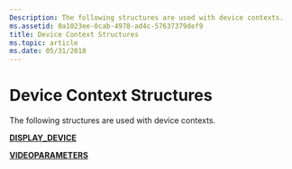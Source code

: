 ```yaml
---
Description: The following structures are used with device contexts.
ms.assetid: 0a1023ee-0cab-4978-ad4c-57637379def9
title: Device Context Structures
ms.topic: article
ms.date: 05/31/2018
---
```


# Device Context Structures

The following structures are used with device contexts.

[**DISPLAY\_DEVICE**](/windows/desktop/api/Wingdi/ns-wingdi-display_devicea)

[**VIDEOPARAMETERS**](/previous-versions//dd145196(v=vs.85))

 

 